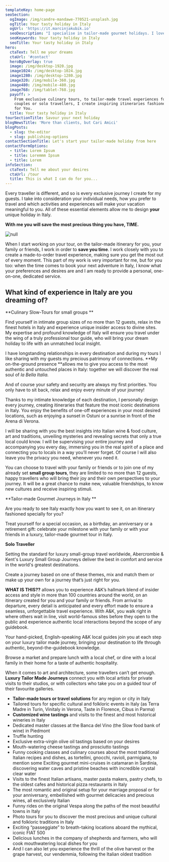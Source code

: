 ```yaml
---
templateKey: home-page
seoSection:
  ogImage: /img/candre-mandawe-770521-unsplash.jpg
  ogTitle: Your tasty holiday in Italy
  ogUrl: 'https://it.marcinjakubik.io'
  seoDescription: "I specialise in tailor-made gourmet holidays. I love creating travel solutions that perfectly suit my guests needs, and I am renowned for my attention to detail and my creativity in organising unforgettable experiences.\t\n"
  seoKeywords: Your tasty holiday in Italy
  seoTitle: Your tasty holiday in Italy
hero:
  ctaText: Tell me your dreams
  ctaUrl: '#contact'
  heroBgOverlay: true
  image: /img/desktop-1920.jpg
  image1024: /img/desktop-1024.jpg
  image1280: /img/desktop-1280.jpg
  image320: /img/mobile-360.jpg
  image480: /img/mobile-480.jpg
  image768: /img/tablet-768.jpg
  payoff: >
    From exclusive culinary tours, to tailor-made travel experiences for groups,
    couples or solo travellers, I create inspiring itineraries fashioned purely
    for You.
  title: Your tasty holiday in Italy
tourSectionTitle: Savour your next holiday
blogNewsTitle: 'More than clients, but Cari Amici'
blogPosts:
  - slug: the-editor
  - slug: publishing-options
contactSectionTitle: Let's start your tailor-made holiday from here
contactFormOptions:
  - title: Lorem Ipsum
  - title: Loremmm Ipsum
  - title: Lorem
infoSection:
  ctaText: Tell me about your desires
  ctaUrl: /tour
  title: This is what I can do for you...
---
```

Every traveller is different, and so is every exclusive journey I create for my guests. I take into consideration your individual needs, how you prefer to travel and which activities and experiences will make your vacation meaningful to you. All of these essential elements allow me to design **your** unique holiday in Italy.

**With me you will save the most precious thing you have, TIME.**

![null](/img/abut-desktop-1280.jpg)

When I start working on your tour, on the tailor-made itinerary for you, your family or friends, I work in order to **save you time**. I work closely with you to create a made-to-order travel experience, making sure you get the most out of every moment. This part of my work is very important for me, but for you too: when the time comes to book your next adventure in Italy, I know what your preferences and desires are and I am ready to provide a personal, one-on-one, dedicated service. 

## What kind of experience in Italy are you dreaming of?

**Culinary Slow-Tours for small groups  **           

Find yourself in intimate group sizes of no more than 12 guests, relax in the finest hotels in Italy and experience unique insider access to divine sites. My expertise and profound knowledge of Italy will ensure you travel under the wing of a truly professional tour guide, who will bring your dream holiday to life with an unmatched local insight.

I have longstanding relationships in every destination and during my tours I like sharing  with my guests my precious patrimony of connections. **My on-the-ground presence **allows me to give you access to the most authentic and untouched places in Italy: together we will discover the real soul of _la_ _Bella Italia._

And of course your safety and security are always my first priorities. You only have to sit back, relax and enjoy every minute of your journey!

Thanks to my intimate knowledge of each destination, I personally design every journey, creating itineraries that feature the most iconic destinations in Italy. You enjoy the benefits of one-off experiences in your most desired locations, such as enjoying a sunset in Ostuni or a sunrise in front of the Arena di Verona.

I will be sharing with you the best insights into Italian wine & food culture, art and traditions, unveiling mysteries and revealing secrets that only a true local could know. I will be supervising your entire journey and accompanying you every day, immersing you in the real spirit of a place and connecting you to locals in a way you’ll never forget. Of course I will also leave you the privacy you need, whenever you need it.

You can choose to travel with your family or friends or to join one of my already set **small group tours**, they are limited to no more than 12 guests, happy travellers who will bring their joy and their own perspectives to your journey. It will be a great chance to make new, valuable friendships, to know new cultures and receive inspiring stimuli.

**Tailor-made Gourmet Journeys in Italy     **    

Are you ready to see Italy exactly how you want to see it, on an itinerary fashioned specially for you?

Treat yourself for a special occasion, as a birthday, an anniversary or a retirement gift: celebrate your milestone with your family or with your friends in a luxury, tailor-made gourmet tour in Italy.

**Solo Traveller**

Setting the standard for luxury small-group travel worldwide, Abercrombie & Kent's Luxury Small Group Journeys deliver the best in comfort and service in the world's greatest destinations.

Create a journey based on one of these themes, mix and match them or make up your own for a journey that’s just right for you.

**WHAT IS THIS??** allows you to experience A&K’s hallmark blend of insider access and style in more than 100 countries around the world, on an itinerary created for you and your family or friends. From arrival to departure, every detail is anticipated and every effort made to ensure a seamless, unforgettable travel experience. With A&K, you walk right in where others wait in line, visit world-famous sites before they open to the public and experience authentic local interactions beyond the scope of any guidebook.

Your hand-picked, English-speaking A&K local guides join you at each step on your luxury tailor made journey, bringing your destination to life through authentic, beyond-the-guidebook knowledge.

Browse a market and prepare lunch with a local chef, or dine with a local family in their home for a taste of authentic hospitality.

When it comes to art and architecture, some travellers can’t get enough. **Luxury Tailor Made Journeys** connect you with local artists for private visits to their studios, or with collectors who take you on a guided tour of their favourite galleries.

* **Tailor-made tours or travel solutions** for any region or city in Italy	
* Tailored tours for specific cultural and folkloric events in Italy (as Terra Madre in Turin, Vinitaly in Verona, Taste in Florence, Cibus in Parma)	
* **Customized wine tastings** and visits to the finest and most historical wineries in Italy	
* Dedicated master classes at the Banca del Vino (the Slow food bank of wine) in Piedmont	
* Truffle hunting	
* Exclusive extra-virgin olive oil tastings based on your desires	
* Mouth-watering cheese tastings and prosciutto tastings	
* Funny cooking classes and culinary courses about the most traditional Italian recipes and dishes, as tortellini, gnocchi, ravioli, parmigiana, to mention some Exciting gourmet mini-cruises in catamaran in Sardinia, discovering water caves and pristine beaches with incredible crystal clear water	
* Visits to the finest Italian artisans, master pasta makers, pastry chefs, to the oldest cafes and historical pizza restaurants in Italy	
* The most romantic and original setup for your marriage proposal or for your anniversary, embellished with gourmet delicacies and precious wines, all exclusively Italian	
* Funny rides on the original Vespa along the paths of the most beautiful towns in Italy	
* Photo tours for you to discover the most precious and unique cultural and folkloric traditions in Italy	
* Exciting “passeggiate” to breath-taking locations aboard the mythical, iconic FIAT 500	
* Delicious lunches in the company of shepherds and farmers, who will cook mouthwatering local dishes for you	
* And I can also let you experience the thrill of the olive harvest or the grape harvest, our vendemmia, following the Italian oldest tradition
